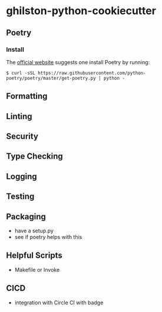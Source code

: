 # ghilston-python-cookiecutter

## Poetry

### Install

The [official website](https://python-poetry.org/docs/) suggests one install Poetry by running:

`$ curl -sSL https://raw.githubusercontent.com/python-poetry/poetry/master/get-poetry.py | python -`

## Formatting

## Linting

## Security

## Type Checking

## Logging

## Testing

## Packaging

- have a setup.py
- see if poetry helps with this

## Helpful Scripts

- Makefile or Invoke

## CICD

- integration with Circle CI with badge
